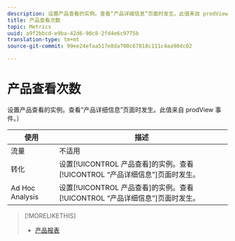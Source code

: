 ```yaml
---
description: 设置产品查看的实例。查看“产品详细信息”页面时发生。此值来自 prodView 事件。）
title: 产品查看次数
topic: Metrics
uuid: a9f2bbcd-e9ba-42d6-90c8-2fd4e6c9775b
translation-type: tm+mt
source-git-commit: 99ee24efaa517e8da700c67818c111c4aa90dc02

---
```



# 产品查看次数

设置产品查看的实例。查看“产品详细信息”页面时发生。此值来自 prodView 事件。）

| 使用 | 描述 |
|---|---|
| 流量 | 不适用 |
| 转化 | 设置[!UICONTROL 产品查看]的实例。查看[!UICONTROL “产品详细信息”]页面时发生。 |
| Ad Hoc Analysis | 设置[!UICONTROL 产品查看]的实例。查看[!UICONTROL “产品详细信息”]页面时发生。 |

>[!MORELIKETHIS]
>
>* [产品报表](/help/components/c-variables/dimensionslist/reports-products.md)

